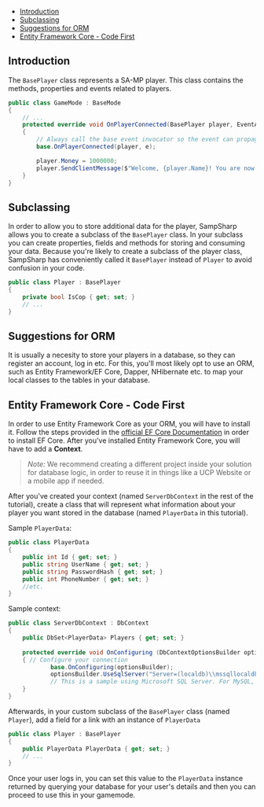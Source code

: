 - [Introduction](#introduction)
- [Subclassing](#subclassing)
- [Suggestions for ORM](#suggestions-for-orm)
- [Entity Framework Core - Code First](#entity-framework-core-code-first)

Introduction
------------
The `BasePlayer` class represents a SA-MP player. This class contains the
methods, properties and events related to players. 

``` cs
public class GameMode : BaseMode
{
    // ...
    protected override void OnPlayerConnected(BasePlayer player, EventArgs e)
    {
        // Always call the base event invocator so the event can propagate.
        base.OnPlayerConnected(player, e);

        player.Money = 1000000;
        player.SendClientMessage($"Welcome, {player.Name}! You are now a millionaire!");
    }
}
```

Subclassing
-----------
In order to allow you to store additional data for the player, SampSharp allows
you to create a subclass of the `BasePlayer` class. In your subclass you can
create properties, fields and methods for storing and consuming your data.
Because you're likely to create a subclass of the player class, SampSharp has
conveniently called it `BasePlayer` instead of `Player` to avoid confusion in
your code.

``` cs
public class Player : BasePlayer
{
    private bool IsCop { get; set; }
    // ...
}
```

Suggestions for ORM
-----------
It is usually a necesity to store your players in a database, so they can register an account, log in etc. For this, you'll most likely opt to use an ORM, such as Entity Framework/EF Core, Dapper, NHibernate etc. to map your local classes to the tables in your database.


Entity Framework Core - Code First
-----------
In order to use Entity Framework Core as your ORM, you will have to install it. Follow the steps provided in the [official EF Core Documentation](https://docs.microsoft.com/en-us/ef/core/get-started/install/) in order to install EF Core. 
After you've installed Entity Framework Core, you will have to add a **Context**.

>_Note:_ We recommend creating a different project inside your solution for database logic, in order to reuse it in things like a UCP Website or a mobile app if needed.

After you've created your context (named `ServerDbContext` in the rest of the tutorial), create a class that will represent what information about your player you want stored in the database (named `PlayerData` in this tutorial).

Sample `PlayerData`:
``` cs
public class PlayerData
{
    public int Id { get; set; }
    public string UserName { get; set; }
    public string PasswordHash { get; set; }
    public int PhoneNumber { get; set; }
    //etc.
}
```

Sample context:
``` cs
public class ServerDbContext : DbContext
{
    public DbSet<PlayerData> Players { get; set; }
    
    protected override void OnConfiguring (DbContextOptionsBuilder optionsBuilder)
    { // Configure your connection
            base.OnConfiguring(optionsBuilder);
            optionsBuilder.UseSqlServer("Server=(localdb)\\mssqllocaldb;Database=mydatabase;Trusted_Connection=True;");
            // This is a sample using Microsoft SQL Server. For MySQL, install a provider and use UseMySql instead of SqlServer.
    }
}
```

Afterwards, in your custom subclass of the `BasePlayer` class (named `Player`), add a field for a link with an instance of `PlayerData`

```cs
public class Player : BasePlayer
{
    public PlayerData PlayerData { get; set; }
    // ...
}
```

Once your user logs in, you can set this value to the `PlayerData` instance returned by querying your database for your user's details and then you can proceed to use this in your gamemode.
